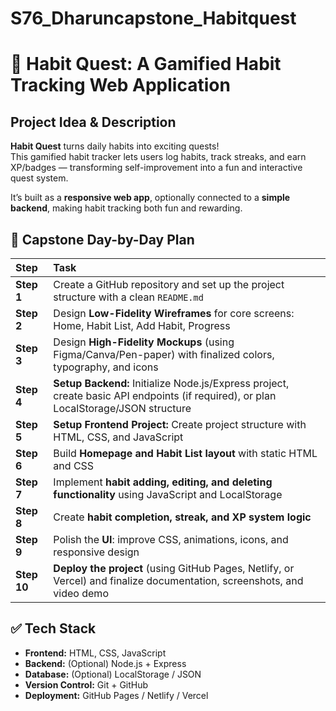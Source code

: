 # S76_Dharuncapstone_Habitquest
# 📌 Habit Quest: A Gamified Habit Tracking Web Application

##  Project Idea & Description  

**Habit Quest** turns daily habits into exciting quests!  
This gamified habit tracker lets users log habits, track streaks, and earn XP/badges — transforming self-improvement into a fun and interactive quest system.  

It’s built as a **responsive web app**, optionally connected to a **simple backend**, making habit tracking both fun and rewarding.





## 📅 Capstone Day-by-Day Plan  

| Step | Task |
|:------|:---------------------------------------------------------------|
| **Step 1** | Create a GitHub repository and set up the project structure with a clean `README.md` |
| **Step 2** | Design **Low-Fidelity Wireframes** for core screens: Home, Habit List, Add Habit, Progress |
| **Step 3** | Design **High-Fidelity Mockups** (using Figma/Canva/Pen-paper) with finalized colors, typography, and icons |
| **Step 4** | **Setup Backend:** Initialize Node.js/Express project, create basic API endpoints (if required), or plan LocalStorage/JSON structure |
| **Step 5** | **Setup Frontend Project:** Create project structure with HTML, CSS, and JavaScript |
| **Step 6** | Build **Homepage and Habit List layout** with static HTML and CSS |
| **Step 7** | Implement **habit adding, editing, and deleting functionality** using JavaScript and LocalStorage |
| **Step 8** | Create **habit completion, streak, and XP system logic** |
| **Step 9** | Polish the **UI**: improve CSS, animations, icons, and responsive design |
| **Step 10** | **Deploy the project** (using GitHub Pages, Netlify, or Vercel) and finalize documentation, screenshots, and video demo |





## ✅ Tech Stack  

- **Frontend:** HTML, CSS, JavaScript  
- **Backend:** (Optional) Node.js + Express  
- **Database:** (Optional) LocalStorage / JSON  
- **Version Control:** Git + GitHub  
- **Deployment:** GitHub Pages / Netlify / Vercel  

